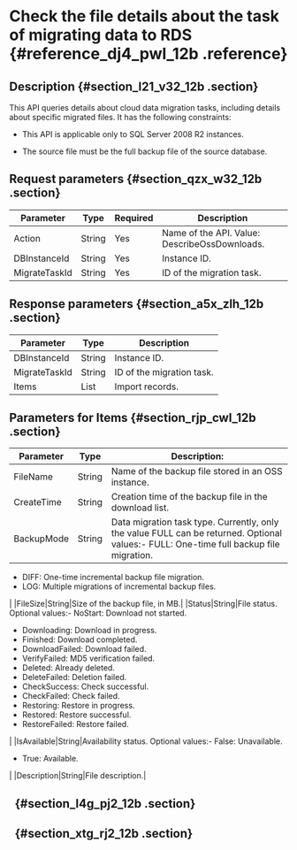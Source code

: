 # Check the file details about the task of migrating data to RDS {#reference_dj4_pwl_12b .reference}

## Description {#section_l21_v32_12b .section}

This API queries details about cloud data migration tasks, including details about specific migrated files. It has the following constraints:

-   This API is applicable only to SQL Server 2008 R2 instances.

-   The source file must be the full backup file of the source database.


## Request parameters {#section_qzx_w32_12b .section}

|Parameter|Type|Required|Description|
|---------|----|--------|-----------|
|Action|String|Yes|Name of the API. Value: DescribeOssDownloads.|
|DBInstanceId|String|Yes|Instance ID.|
|MigrateTaskId|String|Yes|ID of the migration task.|

## Response parameters {#section_a5x_zlh_12b .section}

|Parameter|Type|Description|
|---------|----|-----------|
|DBInstanceId|String|Instance ID.|
|MigrateTaskId|String|ID of the migration task.|
|Items|List|Import records.|

## Parameters for Items {#section_rjp_cwl_12b .section}

|Parameter|Type|Description:|
|---------|----|------------|
|FileName|String|Name of the backup file stored in an OSS instance.|
|CreateTime|String|Creation time of the backup file in the download list.|
|BackupMode|String|Data migration task type. Currently, only the value FULL can be returned. Optional values:-   FULL: One-time full backup file migration.
-   DIFF: One-time incremental backup file migration.
-   LOG: Multiple migrations of incremental backup files.

|
|FileSize|String|Size of the backup file, in MB.|
|Status|String|File status. Optional values:-   NoStart: Download not started.
-   Downloading: Download in progress.
-   Finished: Download completed.
-   DownloadFailed: Download failed.
-   VerifyFailed: MD5 verification failed.
-   Deleted: Already deleted.
-   DeleteFailed: Deletion failed.
-   CheckSuccess: Check successful.
-   CheckFailed: Check failed.
-   Restoring: Restore in progress.
-   Restored: Restore successful.
-   RestoreFailed: Restore failed.

|
|IsAvailable|String|Availability status. Optional values:-   False: Unavailable.
-   True: Available.

|
|Description|String|File description.|

##   {#section_l4g_pj2_12b .section}

##   {#section_xtg_rj2_12b .section}

